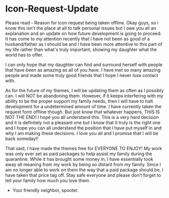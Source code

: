 # Icon-Request-Update
Please read - Reason for icon request being taken offline.
Okay guys, so i know this isn't the place at all to talk personal issues but I owe you all an explanation and an update on how future development is going to proceed. It has come to my attention recently that I have not been as good of a husband/father as I should be and I have been more attentive to this part of my life rather than what's truly important; showing my daughter what the world has to offer.

I can only hope that my daughter can find and surround herself with people that have been as amazing as all of you have. I have met so many amazing people and made some truly good friends that I hope I never lose contact with.

As for the future of my themes, I will be updating them as often as I possibly can. I will NOT be abandoning them. However, if it keeps interfering with my ability to be the proper support my family needs, then I will have to halt development for a undetermined amount of time. I have currently taken the request form offline though. But just know that whatever happens, THIS IS NOT THE END! I hope you all understand this. This is a very hard decision and it is definitely not a pleasant one but I know that it truly is the right one and I hope you can all understand the position that I have put myself in and why I am making these decisions. I love you all and I promise that I will be back someday!!

That said, I have made the themes free for EVERYONE TO ENJOY! My work was only ever set as paid packages to help assist my family during the quarantine. While it has brought some money in, I have essentially took away all meaning from my work by being so distant from my family. Since I am no longer able to work on them the way that a paid package should be, I have taken that price tag off. Stay safe everyone and please don’t forget to tell your family how much you love them.

- Your friendly neighbor, spooter.
